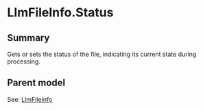 # LlmFileInfo.Status

## Summary

Gets or sets the status of the file, indicating its current state during processing.

## Parent model

See: [LlmFileInfo](LlmFileInfo.md)